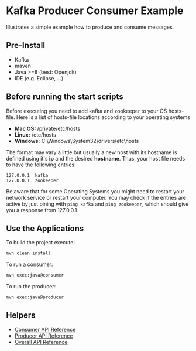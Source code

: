 # Kafka Producer Consumer Example

Illustrates a simple example how to produce and consume messages.

## Pre-Install

 * Kafka
 * maven
 * Java >=8 (best: Openjdk)
 * IDE (e.g. Eclipse, ...)

## Before running the start scripts

Before executing you need to add kafka and zookeeper to your OS hosts-file. Here is a list of hosts-file locations according to your operating systems

* **Mac OS:** /private/etc/hosts
* **Linux:** /etc/hosts
* **Windows:** C:\\Windows\\System32\\drivers\\etc\\hosts

The format may vary a little but usually a new host with its hostname is defined using it's **ip** and the desired **hostname**. Thus, your host file needs to have the following entries:

```
127.0.0.1  kafka
127.0.0.1  zookeeper
```

Be aware that for some Operating Systems you might need to restart your network service or restart your computer. You may check if the entries are active by just pining with `ping kafka` and `ping zookeeper`, which should give you a response from 127.0.0.1.

## Use the Applications

To build the project execute:

```bash
mvn clean install
```

To run a consumer:

```bash
mvn exec:java@consumer
```

To run the producer:

```bash
mvn exec:java@producer
```

## Helpers

 * [Consumer API Reference](https://kafka.apache.org/21/javadoc/org/apache/kafka/clients/consumer/KafkaConsumer.html)
 * [Producer API Reference](https://kafka.apache.org/21/javadoc/org/apache/kafka/clients/producer/KafkaProducer.html)
 * [Overall API Reference](https://kafka.apache.org/21/javadoc/)
 
